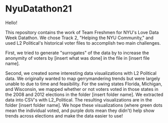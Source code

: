 # NyuDatathon21

Hello! 

This repository contains the work of Team Freshmen for NYU's Love Data Week Datathon. We chose Track 2, "Helping the NYU Community," and used L2 Political's 
historical voter files to accomplish two main challenges. 

First, we tried to generate "surrogates" of the data by to increase the anonymity of voters by [insert what was done] in the file in [insert file name]. 

Second, we created some interesting data visualizations with L2 Political data. We originally wanted to map gerrymandering trends but were largely unable to due to
time and feasibility. For the swing states Florida, Michigan, and Wisconsin, we mapped whether or not voters voted in those states in the 2008 and 2012 elections 
in the folder [insert folder name]. We extracted data into CSV's with L2_Political. The resulting visualizations are in the folder [insert folder 
name]. We hope these visualizations (where green dots mean the individual voted, and purple dots mean they didn't) help show trends across elections and make the data easier to use! 
